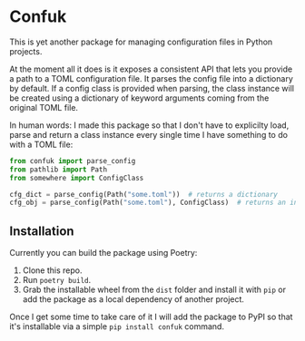 # Confuk

This is yet another package for managing configuration files in Python projects.

At the moment all it does is it exposes a consistent API that lets you provide a path to a TOML configuration file. It parses the config file into a dictionary by default. If a config class is provided when parsing, the class instance will be created using a dictionary of keyword arguments coming from the original TOML file.

In human words: I made this package so that I don't have to explicilty load, parse and return a class instance every single time I have something to do with a TOML file:

```python
from confuk import parse_config
from pathlib import Path
from somewhere import ConfigClass

cfg_dict = parse_config(Path("some.toml"))  # returns a dictionary
cfg_obj = parse_config(Path("some.toml"), ConfigClass)  # returns an instance of `ConfigClass`
```

## Installation

Currently you can build the package using Poetry:

1. Clone this repo.
2. Run `poetry build`.
3. Grab the installable wheel from the `dist` folder and install it with `pip` or add the package as a local dependency of another project.

Once I get some time to take care of it I will add the package to PyPI so that it's installable via a simple `pip install confuk` command.
